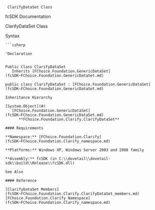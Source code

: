 ﻿     ClarifyDataSet Class                                                   

fcSDK Documentation

ClarifyDataSet Class

Syntax

```vbnet
```csharp

'Declaration
 

Public Class ClarifyDataSet 
   Inherits [FChoice.Foundation.GenericDataSet](fcSDK~FChoice.Foundation.GenericDataSet.md)

public class ClarifyDataSet : [FChoice.Foundation.GenericDataSet](fcSDK~FChoice.Foundation.GenericDataSet.md) 

Inheritance Hierarchy

[System.Object](#)  
   [FChoice.Foundation.GenericDataSet](fcSDK~FChoice.Foundation.GenericDataSet.md)  
      **FChoice.Foundation.Clarify.ClarifyDataSet**  

#### Requirements

**Namespace:** [FChoice.Foundation.Clarify](fcSDK~FChoice.Foundation.Clarify_namespace.md)

**Platforms:** Windows XP, Windows Server 2003 and 2008 family

**Assembly:** fcSDK (in C:\\dovetail\\dovetail-sdk\\build\\Release\\fcSDK.dll)

See Also

#### Reference

[ClarifyDataSet Members](fcSDK~FChoice.Foundation.Clarify.ClarifyDataSet_members.md)  
[FChoice.Foundation.Clarify Namespace](fcSDK~FChoice.Foundation.Clarify_namespace.md)